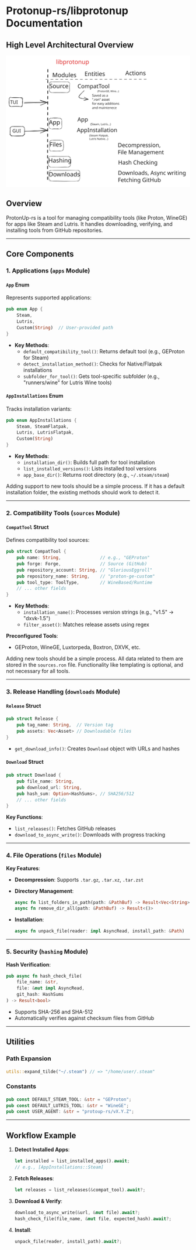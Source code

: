 # Protonup-rs/libprotonup Documentation

## High Level Architectural Overview

![svg drawing, made in excalidraw](./high-level-architectural-drawing.excalidraw.svg)

## Overview

ProtonUp-rs is a tool for managing compatibility tools (like Proton, WineGE) for apps like Steam and Lutris. It handles downloading, verifying, and installing tools from GitHub repositories.

---

## Core Components

### 1. Applications (`apps` Module)

#### `App` Enum

Represents supported applications:

```rust
pub enum App {
    Steam,
    Lutris,
    Custom(String)  // User-provided path
}
```

- **Key Methods**:
  - `default_compatibility_tool()`: Returns default tool (e.g., GEProton for Steam)
  - `detect_installation_method()`: Checks for Native/Flatpak installations
  - `subfolder_for_tool()`: Gets tool-specific subfolder (e.g., "runners/wine" for Lutris Wine tools)

#### `AppInstallations` Enum

Tracks installation variants:

```rust
pub enum AppInstallations {
    Steam, SteamFlatpak,
    Lutris, LutrisFlatpak,
    Custom(String)
}
```

- **Key Methods**:
  - `installation_dir()`: Builds full path for tool installation
  - `list_installed_versions()`: Lists installed tool versions
  - `app_base_dir()`: Returns root directory (e.g., `~/.steam/steam`)


Adding support to new tools should be a simple process.
If it has a default installation folder, the existing methods should work to detect it.

---

### 2. Compatibility Tools (`sources` Module)

#### `CompatTool` Struct

Defines compatibility tool sources:

```rust
pub struct CompatTool {
    pub name: String,               // e.g., "GEProton"
    pub forge: Forge,               // Source (GitHub)
    pub repository_account: String, // "GloriousEggroll"
    pub repository_name: String,    // "proton-ge-custom"
    pub tool_type: ToolType,        // WineBased/Runtime
    // ... other fields
}
```

- **Key Methods**:
  - `installation_name()`: Processes version strings (e.g., "v1.5" → "dxvk-1.5")
  - `filter_asset()`: Matches release assets using regex

**Preconfigured Tools**:

- GEProton, WineGE, Luxtorpeda, Boxtron, DXVK, etc.

Adding new tools should be a simple process. All data related to them are stored in the `sources.ron` file.
Functionality like templating is optional, and not necessary for all tools.

---

### 3. Release Handling (`downloads` Module)

#### `Release` Struct

```rust
pub struct Release {
    pub tag_name: String,  // Version tag
    pub assets: Vec<Asset> // Downloadable files
}
```

- `get_download_info()`: Creates `Download` object with URLs and hashes

#### `Download` Struct

```rust
pub struct Download {
    pub file_name: String,
    pub download_url: String,
    pub hash_sum: Option<HashSums>, // SHA256/512
    // ... other fields
}
```

**Key Functions**:

- `list_releases()`: Fetches GitHub releases
- `download_to_async_write()`: Downloads with progress tracking

---

### 4. File Operations (`files` Module)

**Key Features**:

- **Decompression**: Supports `.tar.gz`, `.tar.xz`, `.tar.zst`
- **Directory Management**:

  ```rust
  async fn list_folders_in_path(path: &PathBuf) -> Result<Vec<String>>
  async fn remove_dir_all(path: &PathBuf) -> Result<()>
  ```

- **Installation**:

  ```rust
  async fn unpack_file(reader: impl AsyncRead, install_path: &Path)
  ```

---

### 5. Security (`hashing` Module)

**Hash Verification**:

```rust
pub async fn hash_check_file(
    file_name: &str,
    file: &mut impl AsyncRead,
    git_hash: HashSums
) -> Result<bool>
```

- Supports SHA-256 and SHA-512
- Automatically verifies against checksum files from GitHub

---

## Utilities

### Path Expansion

```rust
utils::expand_tilde("~/.steam") // => "/home/user/.steam"
```

### Constants

```rust
pub const DEFAULT_STEAM_TOOL: &str = "GEProton";
pub const DEFAULT_LUTRIS_TOOL: &str = "WineGE";
pub const USER_AGENT: &str = "protoup-rs/vX.Y.Z";
```

---

## Workflow Example

1. **Detect Installed Apps**:

   ```rust
   let installed = list_installed_apps().await;
   // e.g., [AppInstallations::Steam]
   ```

2. **Fetch Releases**:

   ```rust
   let releases = list_releases(&compat_tool).await?;
   ```

3. **Download & Verify**:

   ```rust
   download_to_async_write(&url, &mut file).await?;
   hash_check_file(file_name, &mut file, expected_hash).await?;
   ```

4. **Install**:

   ```rust
   unpack_file(reader, install_path).await?;
   ```

